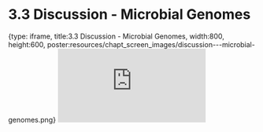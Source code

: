 # 3.3 Discussion - Microbial Genomes
 
{type: iframe, title:3.3 Discussion - Microbial Genomes, width:800, height:600, poster:resources/chapt_screen_images/discussion---microbial-genomes.png}
![](http://science.c-moor.org/CURE-MicrobialMysteries/discussion---microbial-genomes.html)
 

 
